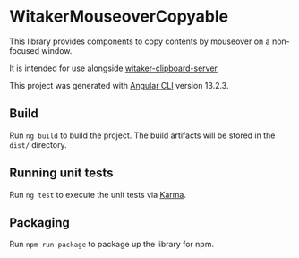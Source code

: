 # WitakerMouseoverCopyable

This library provides components to copy contents by mouseover on a non-focused window.

It is intended for use alongside [witaker-clipboard-server](https://pypi.org/project/witaker-clipboard-server/)

This project was generated with [Angular CLI](https://github.com/angular/angular-cli) version 13.2.3.

## Build

Run `ng build` to build the project. The build artifacts will be stored in the `dist/` directory.

## Running unit tests

Run `ng test` to execute the unit tests via [Karma](https://karma-runner.github.io).

## Packaging

Run `npm run package` to package up the library for npm.

